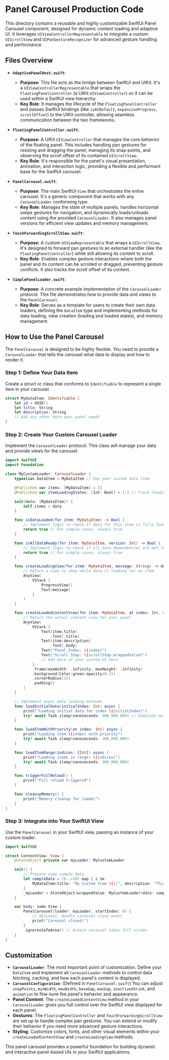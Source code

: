 # Panel Carousel Production Code

This directory contains a reusable and highly customizable SwiftUI Panel Carousel component, designed for dynamic content loading and adaptive UI. It leverages `UIViewControllerRepresentable` to integrate a custom `UIScrollView` and `UIPanGestureRecognizer` for advanced gesture handling and performance.

## Files Overview

-   **`AdaptivePanelHost.swift`**:
    -   **Purpose**: This file acts as the bridge between SwiftUI and UIKit. It's a `UIViewControllerRepresentable` that wraps the `FloatingPanelController` (a UIKit `UIViewController`) so it can be used within a SwiftUI view hierarchy.
    -   **Key Role**: It manages the lifecycle of the `FloatingPanelController` and passes SwiftUI bindings (like `isAtDefault`, `expansionProgress`, `scrollOffset`) to the UIKit controller, allowing seamless communication between the two frameworks.

-   **`FloatingPanelController.swift`**:
    -   **Purpose**: A UIKit `UIViewController` that manages the core behavior of the floating panel. This includes handling pan gestures for resizing and dragging the panel, managing its snap points, and observing the scroll offset of its contained `UIScrollView`.
    -   **Key Role**: It's responsible for the panel's visual presentation, animation, and interaction logic, providing a flexible and performant base for the SwiftUI carousel.

-   **`PanelCarousel.swift`**:
    -   **Purpose**: The main SwiftUI `View` that orchestrates the entire carousel. It's a generic component that works with any `CarouselLoader` conforming type.
    -   **Key Role**: Manages the state of multiple panels, handles horizontal swipe gestures for navigation, and dynamically loads/unloads content using the provided `CarouselLoader`. It also manages panel versions for efficient view updates and memory management.

-   **`TouchForwardingScrollView.swift`**:
    -   **Purpose**: A custom `UIViewRepresentable` that wraps a `UIScrollView`. It's designed to forward pan gestures to an external handler (like the `FloatingPanelController`) while still allowing its content to scroll.
    -   **Key Role**: Enables complex gesture interactions where both the panel and its content can be scrolled or dragged, preventing gesture conflicts. It also tracks the scroll offset of its content.

-   **`SimplePanelLoader.swift`**:
    -   **Purpose**: A concrete example implementation of the `CarouselLoader` protocol. This file demonstrates how to provide data and views to the `PanelCarousel`.
    -   **Key Role**: Serves as a template for users to create their own data loaders, defining the `DataItem` type and implementing methods for data loading, view creation (loading and loaded states), and memory management.

## How to Use the Panel Carousel

The `PanelCarousel` is designed to be highly flexible. You need to provide a `CarouselLoader` that tells the carousel what data to display and how to render it.

### Step 1: Define Your Data Item

Create a struct or class that conforms to `Identifiable` to represent a single item in your carousel.

```swift
struct MyDataItem: Identifiable {
    let id = UUID()
    let title: String
    let description: String
    // Add any other data your panel needs
}
```

### Step 2: Create Your Custom Carousel Loader

Implement the `CarouselLoader` protocol. This class will manage your data and provide views for the carousel.

```swift
import SwiftUI
import Foundation

class MyCustomLoader: CarouselLoader {
    typealias DataItem = MyDataItem // Use your custom data item

    @Published var items: [MyDataItem] = []
    @Published var itemLoadingStates: [Int: Bool] = [:] // Track loading state if needed

    init(data: [MyDataItem]) {
        self.items = data
    }

    func isDataLoaded(for item: MyDataItem) -> Bool {
        // Implement logic to check if data for this item is fully loaded
        return true // For simple cases, always true
    }

    func isAllDataReady(for item: MyDataItem, version: Int) -> Bool {
        // Implement logic to check if all data dependencies are met for rendering
        return true // For simple cases, always true
    }

    func createLoadingView(for item: MyDataItem, message: String) -> AnyView {
        // Return a view to show while data is loading for an item
        AnyView(
            VStack {
                ProgressView()
                Text(message)
            }
        )
    }

    func createLoadedContentView(for item: MyDataItem, at index: Int, version: Int, versionRelay: PanelVersionRelay, scrollStep: Binding<Int>) -> AnyView {
        // Return the actual content view for your panel
        AnyView(
            VStack {
                Text(item.title)
                    .font(.title)
                Text(item.description)
                    .font(.body)
                Text("Panel Index: \(index)")
                Text("Scroll Step: \(scrollStep.wrappedValue)")
                // Add more of your custom UI here
            }
            .frame(maxWidth: .infinity, maxHeight: .infinity)
            .background(Color.green.opacity(0.2))
            .cornerRadius(15)
            .padding()
        )
    }

    // Implement async data loading methods
    func loadInitialData(initialIndex: Int) async {
        print("Loading initial data for index \(initialIndex)")
        try? await Task.sleep(nanoseconds: 500_000_000) // Simulate network call
    }

    func loadItemWithPriority(at index: Int) async {
        print("Loading item \(index) with priority")
        try? await Task.sleep(nanoseconds: 200_000_000)
    }

    func loadItemRange(indices: [Int]) async {
        print("Loading items in range: \(indices)")
        try? await Task.sleep(nanoseconds: 300_000_000)
    }

    func triggerFullReload() {
        print("Full reload triggered")
    }

    func cleanupMemory() {
        print("Memory cleanup for loader")
    }
}
```

### Step 3: Integrate into Your SwiftUI View

Use the `PanelCarousel` in your SwiftUI view, passing an instance of your custom loader.

```swift
import SwiftUI

struct ContentView: View {
    @StateObject private var myLoader: MyCustomLoader

    init() {
        // Prepare some sample data
        let sampleData = (0..<10).map { i in
            MyDataItem(title: "My Custom Item \(i)", description: "This is a detailed description for item \(i).")
        }
        _myLoader = StateObject(wrappedValue: MyCustomLoader(data: sampleData))
    }

    var body: some View {
        PanelCarousel(loader: myLoader, startIndex: 0) {
            // Optional: Handle carousel close event
            print("Carousel closed!")
        }
        .ignoresSafeArea() // Ensure carousel takes full screen
    }
}
```

## Customization

-   **`CarouselLoader`**: The most important point of customization. Define your `DataItem` and implement all `CarouselLoader` methods to control data fetching, caching, and how each panel's content is displayed.
-   **`CarouselConfiguration`**: (Defined in `PanelCarousel.swift`) You can adjust `snapPoints`, `minWidth`, `maxWidth`, `baseGap`, `maxGap`, `inactiveShrink`, and `animation` to fine-tune the panel's behavior and appearance.
-   **Panel Content**: The `createLoadedContentView` method in your `CarouselLoader` gives you full control over the SwiftUI view displayed for each panel.
-   **Gestures**: The `FloatingPanelController` and `TouchForwardingScrollView` are set up to handle complex pan gestures. You can extend or modify their behavior if you need more advanced gesture interactions.
-   **Styling**: Customize colors, fonts, and other visual elements within your `createLoadedContentView` and `createLoadingView` methods.

This panel carousel provides a powerful foundation for building dynamic and interactive panel-based UIs in your SwiftUI applications.
